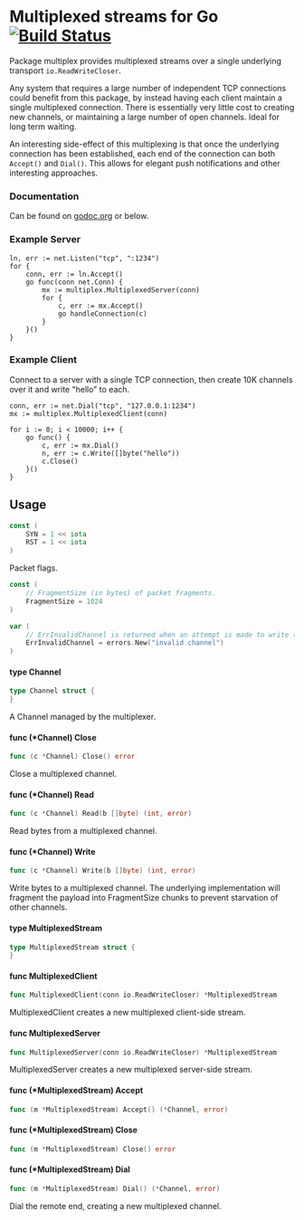 # Multiplexed streams for Go [![Build Status](https://travis-ci.org/alecthomas/multiplex.png)](https://travis-ci.org/alecthomas/multiplex)

Package multiplex provides multiplexed streams over a single underlying
transport `io.ReadWriteCloser`.

Any system that requires a large number of independent TCP connections
could benefit from this package, by instead having each client maintain a
single multiplexed connection. There is essentially very little cost to
creating new channels, or maintaining a large number of open channels.
Ideal for long term waiting.

An interesting side-effect of this multiplexing is that once the underlying
connection has been established, each end of the connection can both
`Accept()` and `Dial()`. This allows for elegant push notifications and
other interesting approaches.

### Documentation

Can be found  on [godoc.org](http://godoc.org/github.com/alecthomas/multiplex) or below.

### Example Server

	ln, err := net.Listen("tcp", ":1234")
	for {
	    conn, err := ln.Accept()
	    go func(conn net.Conn) {
	        mx := multiplex.MultiplexedServer(conn)
	        for {
	            c, err := mx.Accept()
	            go handleConnection(c)
	        }
	    }()
	}

### Example Client

Connect to a server with a single TCP connection, then create 10K channels
over it and write "hello" to each.

	conn, err := net.Dial("tcp", "127.0.0.1:1234")
	mx := multiplex.MultiplexedClient(conn)

	for i := 0; i < 10000; i++ {
	    go func() {
	        c, err := mx.Dial()
	        n, err := c.Write([]byte("hello"))
	        c.Close()
	    }()
	}

## Usage

```go
const (
	SYN = 1 << iota
	RST = 1 << iota
)
```
Packet flags.

```go
const (
	// FragmentSize (in bytes) of packet fragments.
	FragmentSize = 1024
)
```

```go
var (
	// ErrInvalidChannel is returned when an attempt is made to write to an invalid channel.
	ErrInvalidChannel = errors.New("invalid channel")
)
```

#### type Channel

```go
type Channel struct {
}
```

A Channel managed by the multiplexer.

#### func (*Channel) Close

```go
func (c *Channel) Close() error
```
Close a multiplexed channel.

#### func (*Channel) Read

```go
func (c *Channel) Read(b []byte) (int, error)
```
Read bytes from a multiplexed channel.

#### func (*Channel) Write

```go
func (c *Channel) Write(b []byte) (int, error)
```
Write bytes to a multiplexed channel. The underlying implementation will
fragment the payload into FragmentSize chunks to prevent starvation of other
channels.

#### type MultiplexedStream

```go
type MultiplexedStream struct {
}
```


#### func  MultiplexedClient

```go
func MultiplexedClient(conn io.ReadWriteCloser) *MultiplexedStream
```
MultiplexedClient creates a new multiplexed client-side stream.

#### func  MultiplexedServer

```go
func MultiplexedServer(conn io.ReadWriteCloser) *MultiplexedStream
```
MultiplexedServer creates a new multiplexed server-side stream.

#### func (*MultiplexedStream) Accept

```go
func (m *MultiplexedStream) Accept() (*Channel, error)
```

#### func (*MultiplexedStream) Close

```go
func (m *MultiplexedStream) Close() error
```

#### func (*MultiplexedStream) Dial

```go
func (m *MultiplexedStream) Dial() (*Channel, error)
```
Dial the remote end, creating a new multiplexed channel.
